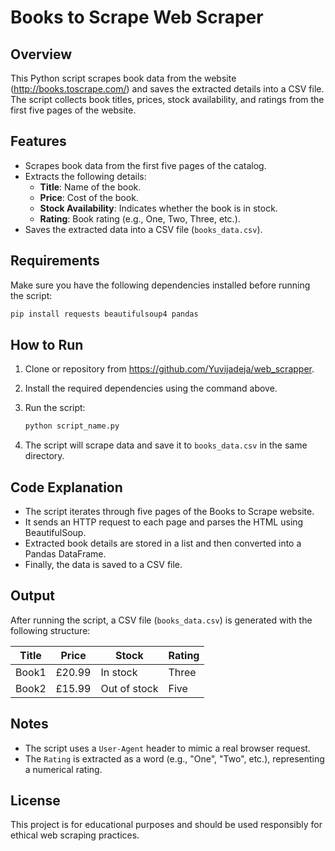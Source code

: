 # Books to Scrape Web Scraper

## Overview
This Python script scrapes book data from the website (http://books.toscrape.com/) and saves the extracted details into a CSV file. The script collects book titles, prices, stock availability, and ratings from the first five pages of the website.

## Features
- Scrapes book data from the first five pages of the catalog.
- Extracts the following details:
  - **Title**: Name of the book.
  - **Price**: Cost of the book.
  - **Stock Availability**: Indicates whether the book is in stock.
  - **Rating**: Book rating (e.g., One, Two, Three, etc.).
- Saves the extracted data into a CSV file (`books_data.csv`).

## Requirements
Make sure you have the following dependencies installed before running the script:

```bash
pip install requests beautifulsoup4 pandas
```

## How to Run
1. Clone or repository from https://github.com/Yuvijadeja/web_scrapper.
2. Install the required dependencies using the command above.
3. Run the script:
   
   ```bash
   python script_name.py
   ```

4. The script will scrape data and save it to `books_data.csv` in the same directory.

## Code Explanation
- The script iterates through five pages of the Books to Scrape website.
- It sends an HTTP request to each page and parses the HTML using BeautifulSoup.
- Extracted book details are stored in a list and then converted into a Pandas DataFrame.
- Finally, the data is saved to a CSV file.

## Output
After running the script, a CSV file (`books_data.csv`) is generated with the following structure:

| Title | Price | Stock | Rating |
|-------|-------|-------|--------|
| Book1 | £20.99 | In stock | Three |
| Book2 | £15.99 | Out of stock | Five |

## Notes
- The script uses a `User-Agent` header to mimic a real browser request.
- The `Rating` is extracted as a word (e.g., "One", "Two", etc.), representing a numerical rating.

## License
This project is for educational purposes and should be used responsibly for ethical web scraping practices.
